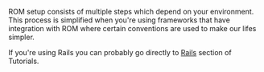 ROM setup consists of multiple steps which depend on your environment. This
process is simplified when you're using frameworks that have integration with
ROM where certain conventions are used to make our lifes simpler.

If you're using Rails you can probably go directly to [Rails](/tutorials/rails)
section of Tutorials.
